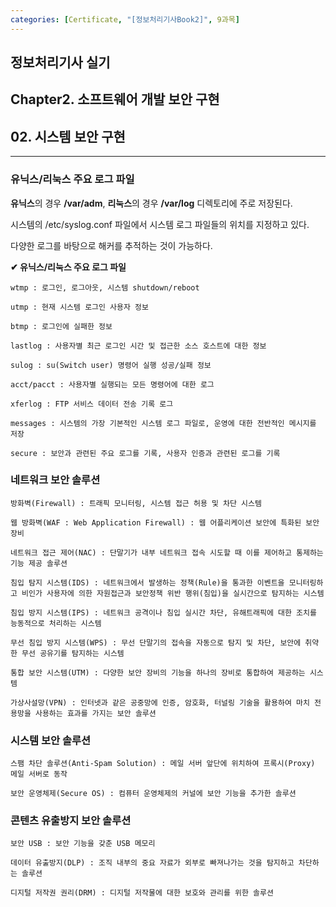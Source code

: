 ```yaml
---
categories: [Certificate, "[정보처리기사Book2]", 9과목]
---
```

## 정보처리기사 실기

## Chapter2. 소프트웨어 개발 보안 구현

## 02. 시스템 보안 구현

<hr>

### 유닉스/리눅스 주요 로그 파일

**유닉스**의 경우 **/var/adm**, **리눅스**의 경우 **/var/log** 디렉토리에 주로 저장된다.

시스템의 /etc/syslog.conf 파일에서 시스템 로그 파일들의 위치를 지정하고 있다.

다양한 로그를 바탕으로 해커를 추적하는 것이 가능하다.

**✔ 유닉스/리눅스 주요 로그 파일**

```
wtmp : 로그인, 로그아웃, 시스템 shutdown/reboot

utmp : 현재 시스템 로그인 사용자 정보

btmp : 로그인에 실패한 정보

lastlog : 사용자별 최근 로그인 시간 및 접근한 소스 호스트에 대한 정보

sulog : su(Switch user) 명령어 실행 성공/실패 정보

acct/pacct : 사용자별 실행되는 모든 명령어에 대한 로그

xferlog : FTP 서비스 데이터 전송 기록 로그

messages : 시스템의 가장 기본적인 시스템 로그 파일로, 운영에 대한 전반적인 메시지를 저장

secure : 보안과 관련된 주요 로그를 기록, 사용자 인증과 관련된 로그를 기록
```

### 네트워크 보안 솔루션

```
방화벽(Firewall) : 트래픽 모니터링, 시스템 접근 허용 및 차단 시스템

웹 방화벽(WAF : Web Application Firewall) : 웹 어플리케이션 보안에 특화된 보안 장비

네트워크 접근 제어(NAC) : 단말기가 내부 네트워크 접속 시도할 때 이를 제어하고 통제하는 기능 제공 솔루션

침입 탐지 시스템(IDS) : 네트워크에서 발생하는 정책(Rule)을 통과한 이벤트을 모니터링하고 비인가 사용자에 의한 자원접근과 보안정책 위반 행위(침입)을 실시간으로 탐지하는 시스템

침입 방지 시스템(IPS) : 네트워크 공격이나 침입 실시간 차단, 유해트래픽에 대한 조치를 능동적으로 처리하는 시스템

무선 침입 방지 시스템(WPS) : 무선 단말기의 접속을 자동으로 탐지 및 차단, 보안에 취약한 무선 공유기를 탐지하는 시스템

통합 보안 시스템(UTM) : 다양한 보안 장비의 기능을 하나의 장비로 통합하여 제공하는 시스템

가상사설망(VPN) : 인터넷과 같은 공중망에 인증, 암호화, 터널링 기술을 활용하여 마치 전용망을 사용하는 효과를 가지는 보안 솔루션
```

### 시스템 보안 솔루션

```
스팸 차단 솔루션(Anti-Spam Solution) : 메일 서버 앞단에 위치하여 프록시(Proxy) 메일 서버로 동작

보안 운영체제(Secure OS) : 컴퓨터 운영체제의 커널에 보안 기능을 추가한 솔루션
```

### 콘텐츠 유출방지 보안 솔루션

```
보안 USB : 보안 기능을 갖춘 USB 메모리

데이터 유출방지(DLP) : 조직 내부의 중요 자료가 외부로 빠져나가는 것을 탐지하고 차단하는 솔루션

디지털 저작권 권리(DRM) : 디지털 저작물에 대한 보호와 관리를 위한 솔루션
```
